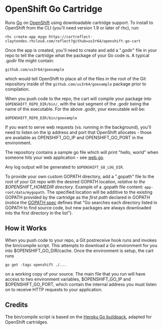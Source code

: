 OpenShift Go Cartridge
======================

Runs [Go](http://golang.org) on [OpenShift](https://openshift.redhat.com/app/login) using downloadable cartridge support.  To install to OpenShift from the CLI (you'll need version 1.9 or later of rhc), run:

    rhc create-app mygo https://cartreflect-claytondev.rhcloud.com/reflect?github=us3r64/openshift-go-cart

Once the app is created, you'll need to create and add a ".godir" file in your repo to tell the cartridge what the package of your Go code is.  A typical .godir file might contain:

    github.com/us3r64/goexample

which would tell OpenShift to place all of the files in the root of the Git repository inside of the <code>github.com/us3r64/goexample</code> package prior to compilation.

When you push code to the repo, the cart will compile your package into <code>$OPENSHIFT_REPO_DIR/bin/</code>, with the last segment of the .godir being the name of the executable.  For the above .godir, your executable will be:

    $OPENSHIFT_REPO_DIR/bin/goexample

If you want to serve web requests (vs. running in the background), you'll need to listen on the ip address and port that OpenShift allocates - those are available as OPENSHIFT_GO_IP and OPENSHIFT_GO_PORT in the environment.

The repository contains a sample go file which will print "hello, world" when someone hits your web application - see [web.go](https://github.com/us3r64/openshift-go-cart/blob/master/template/web.go).

Any log output will be generated to <code>$OPENSHIFT_GO_LOG_DIR</code>.

To provide your own custom GOPATH directory, add a ".gopath" file to the root of your Git repo with the desired GOPATH location, *relative to the $OPENSHIFT_HOMEDIR directory*. Example of a .gopath file content: `app-root/data/mygopath`. The specified location will be additive to the existing GOPATH provided by the cartridge as the *first path* declared in GOPATH (notice the [GOPATH spec](http://golang.org/cmd/go/#hdr-GOPATH_environment_variable) defines that "Go searches each directory listed in GOPATH to find source code, but new packages are always downloaded into the first directory in the list").


How it Works
------------

When you push code to your repo, a Git postreceive hook runs and invokes the bin/compile script.  This attempts to download a Go environment for you into $OPENSHIFT_GO_DIR/cache.  Once the environment is setup, the cart runs

    go get -tags openshift ./...

on a working copy of your source.  The main file that you run will have access to two environment variables, $OPENSHIFT_GO_IP and $OPENSHIFT_GO_PORT, which contain the internal address you must listen on to receive HTTP requests to your application.


Credits
-------

The bin/compile script is based on the [Heroku Go buildpack](https://github.com/kr/heroku-buildpack-go), adapted for OpenShift cartridges.
